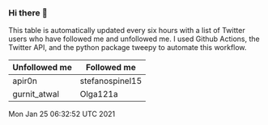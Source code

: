 ### Hi there 👋

This table is automatically updated every six hours with a list of Twitter users who have followed me and unfollowed me. I used Github Actions, the Twitter API, and the python package tweepy to automate this workflow.

| Unfollowed me |  Followed me |
| --- | --- |
|apir0n|stefanospinel15|
|gurnit_atwal|Olga121a|
Mon Jan 25 06:32:52 UTC 2021
